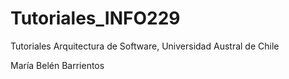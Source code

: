 # Tutoriales_INFO229
Tutoriales Arquitectura de Software, 
Universidad Austral de Chile



María Belén Barrientos
